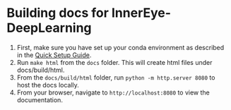 # Building docs for InnerEye-DeepLearning

1. First, make sure you have set up your conda environment as described in the [Quick Setup Guide](../README.md#quick-setup).
1. Run `make html` from the `docs` folder. This will create html files under docs/build/html.
1. From the `docs/build/html` folder, run `python -m http.server 8080` to host the docs locally.
1. From your browser, navigate to `http://localhost:8080` to view the documentation.
